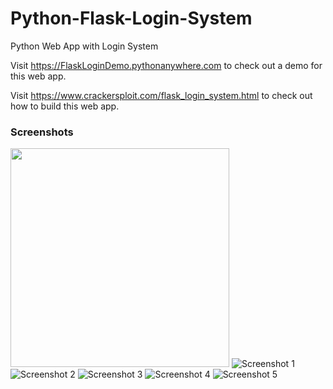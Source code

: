 # Python-Flask-Login-System
Python Web App with Login System

Visit <a href="https://FlaskLoginDemo.pythonanywhere.com" target="_blank">https://FlaskLoginDemo.pythonanywhere.com</a> to check out a demo for this web app.

Visit <a href="https://www.crackersploit.com/flask_login_system.html" target="_blank">https://www.crackersploit.com/flask_login_system.html</a> to check out how to build this web app.

<h3 class="subTitle">Screenshots</h3>
<img src="https://github.com/Nelson1204/Android-Crypto-Tracker/blob/master/Screenshots/screen_1.jpg" width="350">
<img height:"600px" width:"300px" src="https://www.crackersploit.com/images/flaskLoginDemo/Screenshot1.jpg" alt="Screenshot 1">
<img height:"600px" width:"300px" src="https://www.crackersploit.com/images/flaskLoginDemo/Screenshot2.jpg" alt="Screenshot 2">
<img height:"600px" width:"300px" src="https://www.crackersploit.com/images/flaskLoginDemo/Screenshot3.jpg" alt="Screenshot 3">
<img height:"600px" width:"300px" src="https://www.crackersploit.com/images/flaskLoginDemo/Screenshot4.jpg" alt="Screenshot 4">
<img height:"600px" width:"300px" src="https://www.crackersploit.com/images/flaskLoginDemo/Screenshot5.jpg" alt="Screenshot 5">
     
